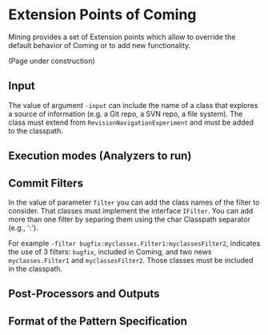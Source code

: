 # Extension Points of Coming


Mining provides a set of Extension points which allow to override the default behavior of Coming or to add new functionality.

(Page under construction)

##  Input

The value of argument `-input` can include the name of a class that explores a source of information (e.g. a Git repo, a SVN repo, a file system).
The class must extend from `RevisionNavigationExperiment` and must be added to the classpath.



## Execution modes (Analyzers to run)


##  Commit Filters

In the value of parameter `filter`  you can add the class names of the filter to consider. That classes must implement the interface `IFilter`.
You can add more than one filter by separing them using the char Classpath separator (e.g., ':').

For example `-filter bugfix:myclasses.Filter1:myclassesFilter2`, indicates the use of 3 filters: `bugfix`, included in Coming, and two news  `myclasses.Filter1` and `myclassesFilter2`. Those classes must be included in the classpath.


## Post-Processors and Outputs


## Format of the Pattern Specification